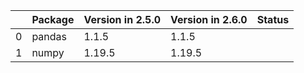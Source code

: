 <!-- markdown-link-check-disable -->

|    | Package   | Version in 2.5.0   | Version in 2.6.0   | Status   |
|---:|:----------|:-------------------|:-------------------|:---------|
|  0 | pandas    | 1.1.5              | 1.1.5              |          |
|  1 | numpy     | 1.19.5             | 1.19.5             |          |